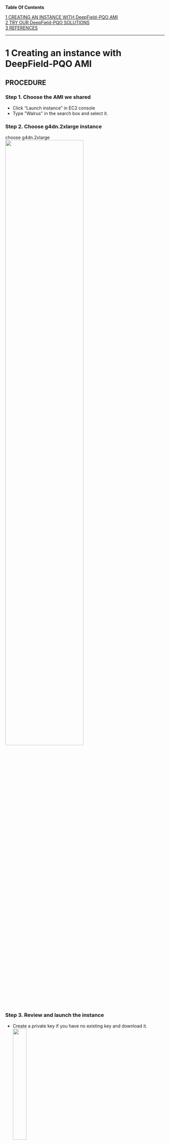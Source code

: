 **Table Of Contents**

[1 CREATING AN INSTANCE WITH DeepField-PQO AMI](#1-creating-an-instance-with-deepfield-pqo-ami)<br/>
[2 TRY OUR DeepField-PQO SOLUTIONS](#2-try-our-deepfield-pqo-solution)<br/>
[3 REFERENCES](#3-references)<br/>

---

# 1 Creating an instance with DeepField-PQO AMI

## PROCEDURE

### Step 1. Choose the AMI we shared

- Click “Launch instance” in EC2 console
- Type "Walrus" in the search box and select it.

### Step 2. Choose g4dn.2xlarge instance

choose g4dn.2xlarge
<br/>
<img src="images/aws_choose_g4dn.2xlarge.png" width="70%">
<br/>

### Step 3. Review and launch the instance

- Create a private key if you have no existing key and download it.
  <br/>
  <img src="images/creating_private_key.png" width="30%">
  <br/>
- Click "Launch Instances"

### Step 4. Connect to your instance

```bash
chmod 600 <private_key_path>
ssh -i <private_key_path> ubuntu@<ip_address>
```

Then you can see the following messages:

```
 ██████  ███████ ███████ ██████  ███████ ██ ███████ ██      ██████        ██████   ██████   ██████
 ██   ██ ██      ██      ██   ██ ██      ██ ██      ██      ██   ██       ██   ██ ██    ██ ██    ██
 ██   ██ █████   █████   ██████  █████   ██ █████   ██      ██   ██ █████ ██████  ██    ██ ██    ██
 ██   ██ ██      ██      ██      ██      ██ ██      ██      ██   ██       ██      ██ ▄▄ ██ ██    ██
 ██████  ███████ ███████ ██      ██      ██ ███████ ███████ ██████        ██       ██████   ██████
                                                                                     ▀▀
                                                                                 https://blue-dot.io
                                                                                 contact@blue-dot.io
#### HOWTO ####
ffmpeg -i 720p_sports.mp4 -vf bdpqo_aws=pqo_model=pqoex13 -c:v libx264 output.mp4

sample clips
- 720p_sports.mp4
- 720p_musicvideo.mp4
```

# 2 Try our DeepField-PQO solution

### ffmpeg with default options

```bash
ffmpeg -hide_banner -y -i 720p_musicvideo.mp4 -vf bdpqo_aws -c:v libx264 output.mp4
```

#### ffmpeg with custom options

```bash
### ex13
ffmpeg -hide_banner -y -i 720p_musicvideo.mp4 -vf bdpqo_aws=pqo_model=pqoex13 -c:v libx264 output.mp4
```

#### Select GPU to use

Similar to the bluedot.sh script, you can also set CUDA_VISIBLE_DEVICES=X before executing ffmpeg commands to select a specific GPU.

```bash
### Use 1st GPU
CUDA_VISIBLE_DEVICES=0 ffmpeg -hide_banner -y -i 720p_musicvideo.mp4 -vf bdpqo_aws -c:v libx264 output.mp4

### Use 2nd GPU
CUDA_VISIBLE_DEVICES=1 ffmpeg -hide_banner -y -i 720p_musicvideo.mp4 -vf bdpqo_aws -c:v libx264 output.mp4
```

# 3 References

## Using the terminal in VS Code

Because the terminal in VS Code starts as a non-login shell, run the following command:

```
bash -l
```

## bdpqo_aws filter options

```
Filter bdpqo_aws
  Perceptual Quality Enhancer. AWS version (C)BLUEDOT.
    Inputs:
       #0: bdpqo_aws_in (video)
    Outputs:
       #0: bdpqo_aws_out (video)
bdpqo_aws AVOptions:
   pqo_model         <string>     ..FV....... pqo_model: pqoconv, pqoconv2, pqoex13 (default pqoconv) (default "pqoconv")
   clip              <int>        ..FV....... clip: n (default 0) (from 0 to 100) (default 0)

This filter has support for timeline through the 'enable' option.
```

# 4 Use Cases for DeepField-PQO AMI with AWS Elemental

The DeepField-PQO is a GPU-based AMI that performs real-time video quality enhancement for low-resolution videos, including upscaling and noise reduction. This document describes two representative live integration use cases within the AWS Elemental environment (MediaConnect, MediaLive, MediaConvert).

### [Use case A : MediaConnect → DeepField-PQO → MediaLive](./use-cases/live.md)

### [Use case B : S3 → DeepField-PQO → MediaConvert](./use-cases/vod.md)
